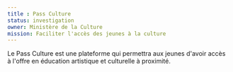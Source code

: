 ```yaml
---
title : Pass Culture
status: investigation
owner: Ministère de la Culture
mission: Faciliter l'accès des jeunes à la culture
---
```

Le Pass Culture est une plateforme qui permettra aux jeunes d'avoir accès à l'offre en éducation artistique et culturelle à proximité.
